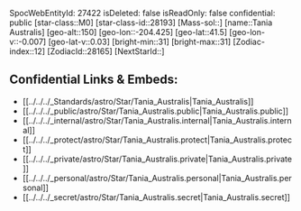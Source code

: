 ﻿---
location: [41.5,204.425,150]
type: Star
tags:
- astro/Star

---
SpocWebEntityId: 27422
isDeleted: false
isReadOnly: false
confidential: public
[star-class::M0]
[star-class-id::28193]
[Mass-sol::]
[name::Tania Australis]
[geo-alt::150]
[geo-lon::-204.425]
[geo-lat::41.5]
[geo-lon-v::-0.007]
[geo-lat-v::0.03]
[bright-min::31]
[bright-max::31]
[Zodiac-index::12]
[ZodiacId::28165]
[NextStarId::]



## Confidential Links & Embeds: 
- [[../../../_Standards/astro/Star/Tania_Australis|Tania_Australis]] 
- [[../../../_public/astro/Star/Tania_Australis.public|Tania_Australis.public]] 
- [[../../../_internal/astro/Star/Tania_Australis.internal|Tania_Australis.internal]] 
- [[../../../_protect/astro/Star/Tania_Australis.protect|Tania_Australis.protect]] 
- [[../../../_private/astro/Star/Tania_Australis.private|Tania_Australis.private]] 
- [[../../../_personal/astro/Star/Tania_Australis.personal|Tania_Australis.personal]] 
- [[../../../_secret/astro/Star/Tania_Australis.secret|Tania_Australis.secret]] 
